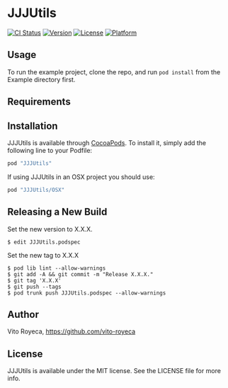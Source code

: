 # JJJUtils

[![CI Status](http://img.shields.io/travis/jovito-royeca/JJJUtils.svg?style=flat)](https://travis-ci.org/jovito-royeca/JJJUtils)
[![Version](https://img.shields.io/cocoapods/v/JJJUtils.svg?style=flat)](http://cocoapods.org/pods/JJJUtils)
[![License](https://img.shields.io/cocoapods/l/JJJUtils.svg?style=flat)](http://cocoapods.org/pods/JJJUtils)
[![Platform](https://img.shields.io/cocoapods/p/JJJUtils.svg?style=flat)](http://cocoapods.org/pods/JJJUtils)

## Usage

To run the example project, clone the repo, and run `pod install` from the Example directory first.

## Requirements

## Installation

JJJUtils is available through [CocoaPods](http://cocoapods.org). To install
it, simply add the following line to your Podfile:

```ruby
pod "JJJUtils"
```

If using JJJUtils in an OSX project you should use:

```ruby
pod "JJJUtils/OSX"
```

## Releasing a New Build
Set the new version to X.X.X.
```
$ edit JJJUtils.podspec
```
Set the new tag to X.X.X
```
$ pod lib lint --allow-warnings
$ git add -A && git commit -m "Release X.X.X."
$ git tag 'X.X.X'
$ git push --tags
$ pod trunk push JJJUtils.podspec --allow-warnings
```

## Author

Vito Royeca, https://github.com/vito-royeca

## License

JJJUtils is available under the MIT license. See the LICENSE file for more info.

